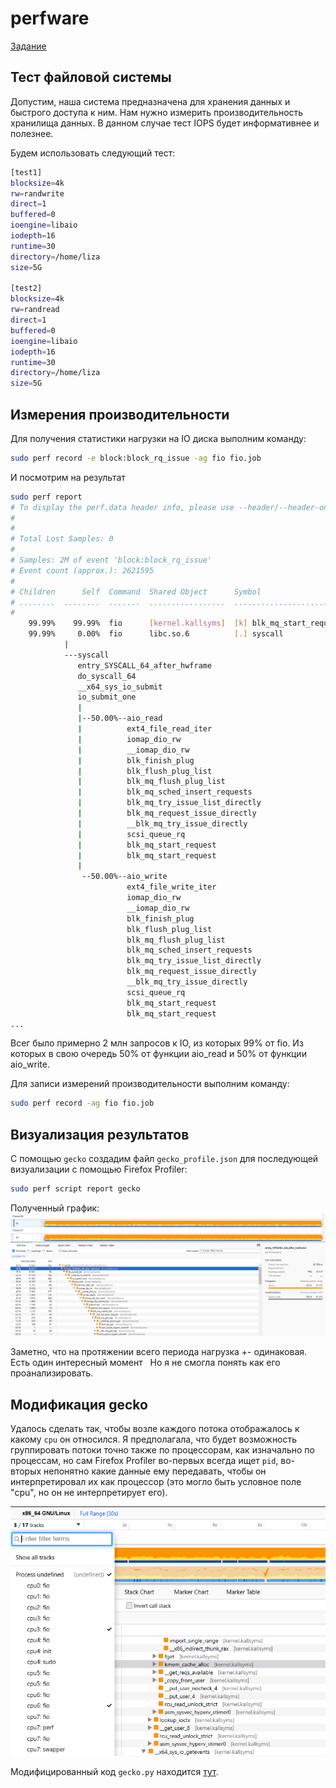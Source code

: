# perfware

[Задание](https://github.com/elizaveta-andreeva/perfware/blob/main/perfware_task.pdf)

## Тест файловой системы
Допустим, наша система предназначена для хранения данных и быстрого доступа к ним. Нам нужно измерить производительность хранилища данных. В данном случае тест IOPS будет информативнее и полезнее.

Будем использовать следующий тест:
```bash
[test1]
blocksize=4k
rw=randwrite
direct=1
buffered=0
ioengine=libaio
iodepth=16
runtime=30
directory=/home/liza
size=5G

[test2]
blocksize=4k
rw=randread
direct=1
buffered=0
ioengine=libaio
iodepth=16
runtime=30
directory=/home/liza
size=5G
```

## Измерения производительности
Для получения статистики нагрузки на IO диска выполним команду:
```bash
sudo perf record -e block:block_rq_issue -ag fio fio.job
```

И посмотрим на результат
```bash
sudo perf report
# To display the perf.data header info, please use --header/--header-only options.
#
#
# Total Lost Samples: 0
#
# Samples: 2M of event 'block:block_rq_issue'
# Event count (approx.): 2621595
#
# Children      Self  Command  Shared Object      Symbol
# ........  ........  .......  .................  ....................................
#
    99.99%    99.99%  fio      [kernel.kallsyms]  [k] blk_mq_start_request
    99.99%     0.00%  fio      libc.so.6          [.] syscall
            |
            ---syscall
               entry_SYSCALL_64_after_hwframe
               do_syscall_64
               __x64_sys_io_submit
               io_submit_one
               |
               |--50.00%--aio_read
               |          ext4_file_read_iter
               |          iomap_dio_rw
               |          __iomap_dio_rw
               |          blk_finish_plug
               |          blk_flush_plug_list
               |          blk_mq_flush_plug_list
               |          blk_mq_sched_insert_requests
               |          blk_mq_try_issue_list_directly
               |          blk_mq_request_issue_directly
               |          __blk_mq_try_issue_directly
               |          scsi_queue_rq
               |          blk_mq_start_request
               |          blk_mq_start_request
               |
                --50.00%--aio_write
                          ext4_file_write_iter
                          iomap_dio_rw
                          __iomap_dio_rw
                          blk_finish_plug
                          blk_flush_plug_list
                          blk_mq_flush_plug_list
                          blk_mq_sched_insert_requests
                          blk_mq_try_issue_list_directly
                          blk_mq_request_issue_directly
                          __blk_mq_try_issue_directly
                          scsi_queue_rq
                          blk_mq_start_request
                          blk_mq_start_request
...
```
Всег было примерно 2 млн запросов к IO, из которых 99% от fio. Из которых в свою очередь 50% от функции aio_read и 50% от функции aio_write. 

Для записи измерений производительности выполним команду:
```bash
sudo perf record -ag fio fio.job
```

## Визуализация результатов
С помощью `gecko` создадим файл `gecko_profile.json` для последующей визуализации с помощью Firefox Profiler:
```bash
sudo perf script report gecko
```
Полученный график:
![](https://github.com/elizaveta-andreeva/perfware/blob/main/big_chart.png)

Заметно, что на протяжении всего периода нагрузка +- одинаковая.
Есть один интересный момент
![]()
![]()
Но я не смогла понять как его проанализировать.

## Модификация gecko
Удалось сделать так, чтобы возле каждого потока отображалось к какому `cpu` он относился. Я предполагала, что будет возможность группировать потоки точно также по процессорам, как изначально по процессам, но сам Firefox Profiler во-первых всегда ищет `pid`, во-вторых непонятно какие данные ему передавать, чтобы он интерпретировал их как процессор (это могло быть условное поле "cpu", но он не интерпретирует его). 

![](https://github.com/elizaveta-andreeva/perfware/blob/main/modified.png)

Модифицированный код `gecko.py` находится [тут](https://github.com/elizaveta-andreeva/perfware/blob/main/gecko.py).
